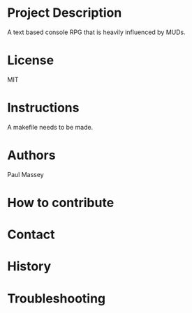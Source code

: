
Project Description
=====
A text based console RPG that is heavily influenced by MUDs.

License
=====
MIT

Instructions
=====
A makefile needs to be made.

Authors
=====
Paul Massey

How to contribute
=====

Contact
=====

History
=====

Troubleshooting
=====

